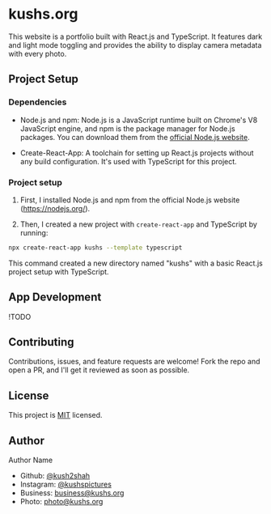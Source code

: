 # kushs.org

This website is a portfolio built with React.js and TypeScript. It features dark and light mode toggling and provides the ability to display camera metadata with every photo.

## Project Setup

### Dependencies

- Node.js and npm: Node.js is a JavaScript runtime built on Chrome's V8 JavaScript engine, and npm is the package manager for Node.js packages. You can download them from the [official Node.js website](https://nodejs.org/).

- Create-React-App: A toolchain for setting up React.js projects without any build configuration. It's used with TypeScript for this project.

### Project setup

1. First, I installed Node.js and npm from the official Node.js website (https://nodejs.org/).

2. Then, I created a new project with `create-react-app` and TypeScript by running:

```bash
npx create-react-app kushs --template typescript
```

This command created a new directory named "kushs" with a basic React.js project setup with TypeScript.

## App Development

!TODO

## Contributing

Contributions, issues, and feature requests are welcome! Fork the repo and open a PR, and I'll get it reviewed as soon as possible.

## License

This project is [MIT](https://github.com/kush2shah/website/blob/main/LICENSE) licensed.

## Author

Author Name

- Github: [@kush2shah](https://github.com/kush2shah)
- Instagram: [@kushspictures](#)
- Business: business@kushs.org
- Photo: photo@kushs.org